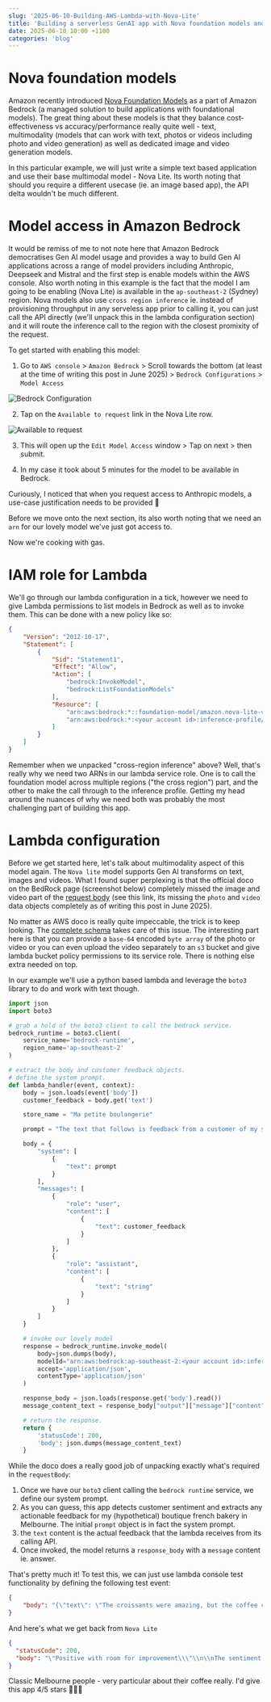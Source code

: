 ```yaml
---
slug: '2025-06-10-Building-AWS-Lambda-with-Nova-Lite'
title: 'Building a serverless GenAI app with Nova foundation models and AWS Lambda'
date: 2025-06-10 10:00 +1100
categories: 'blog'
---
```


# Nova foundation models

Amazon recently introduced [Nova Foundation Models](https://www.aboutamazon.com.au/news/aws/introducing-amazon-nova-our-new-generation-of-foundation-models) as a part of Amazon Bedrock (a managed solution to build applications with foundational models). The great thing about these models is that they balance cost-effectiveness vs accuracy/performance really quite well - text, multimodality (models that can work with text, photos or videos including photo and video generation) as well as dedicated image and video generation models.

In this particular example, we will just write a simple text based application and use their base multimodal model - Nova Lite. Its worth noting that should you require a different usecase (ie. an image based app), the API delta wouldn't be much different.

# Model access in Amazon Bedrock

It would be remiss of me to not note here that Amazon Bedrock democratises Gen AI model usage and provides a way to build Gen AI applications across a range of model providers including Anthropic, Deepseek and Mistral and the first step is enable models within the AWS console. Also worth noting in this example is the fact that the model I am going to be enabling (Nova Lite) is available in the `ap-southeast-2` (Sydney) region. Nova models also use `cross region inference` ie. instead of provisioning throughput in any serveless app prior to calling it, you can just call the API directly (we'll unpack this in the lambda configuration section) and it will route the inference call to the region with the closest promixity of the request.

To get started with enabling this model:

1) Go to `AWS console` > `Amazon Bedrock` > Scroll towards the bottom (at least at the time of writing this post in June 2025) > `Bedrock Configurations` > `Model Access`

![Bedrock Configuration](/images/nova-lite/bedrock_configurations.png)

2) Tap on the `Available to request` link in the Nova Lite row.

![Available to request](/images/nova-lite/available_to_request.png)


3) This will open up the `Edit Model Access` window > Tap on next > then submit.

4) In my case it took about 5 minutes for the model to be available in Bedrock.

Curiously, I noticed that when you request access to Anthropic models, a use-case justification needs to be provided 🤔

Before we move onto the next section, its also worth noting that we need an `arn` for our lovely model we've just got access to.

Now we're cooking with gas.

# IAM role for Lambda

We'll go through our lambda configuration in a tick, however we need to give Lambda permissions to list models in Bedrock as well as to invoke them. This can be done with a new policy like so:

```json
{
    "Version": "2012-10-17",
    "Statement": [
        {
            "Sid": "Statement1",
            "Effect": "Allow",
            "Action": [
                "bedrock:InvokeModel",
                "bedrock:ListFoundationModels"
            ],
            "Resource": [
                "arn:aws:bedrock:*::foundation-model/amazon.nova-lite-v1:0",
                "arn:aws:bedrock:*:<your account id>:inference-profile/apac.amazon.nova-lite-v1:0"
            ]
        }
    ]
}
```

Remember when we unpacked "cross-region inference" above? Well, that's really why we need two ARNs in our lambda service role. One is to call the foundation model across multiple regions ("the cross region") part, and the other to make the call through to the inference profile. Getting my head around the nuances of why we need both was probably the most challenging part of building this app.

# Lambda configuration

Before we get started here, let's talk about multimodality aspect of this model again. The `Nova lite` model supports Gen AI transforms on text, images and videos. What I found super perplexing is that the official doco on the BedRock page (screenshot below) completely missed the image and video part of the [request body](https://ap-southeast-2.console.aws.amazon.com/bedrock/home?region=ap-southeast-2#/model-catalog/serverless/amazon.nova-lite-v1:0) (see this link, its missing the `photo` and `video` data objects completely as of writing this post in June 2025).

No matter as AWS doco is really quite impeccable, the trick is to keep looking. The [complete schema](https://docs.aws.amazon.com/nova/latest/userguide/complete-request-schema.html) takes care of this issue. The interesting part here is that you can provide a `base-64` encoded `byte array` of the photo or video or you can even upload the video separately to an `s3` bucket and give lambda bucket policy permissions to its service role. There is nothing else extra needed on top.

In our example we'll use a python based lambda and leverage the `boto3` library to do and work with text though.

```python
import json
import boto3

# grab a hold of the boto3 client to call the bedrock service.
bedrock_runtime = boto3.client(
    service_name='bedrock-runtime',
    region_name='ap-southeast-2'
)

# extract the body and customer feedback objects.
# define the system prompt.
def lambda_handler(event, context):
    body = json.loads(event['body'])
    customer_feedback = body.get('text')

    store_name = "Ma petite boulangerie"

    prompt = "The text that follows is feedback from a customer of my store " + store_name + " a boutique french bakery in the heart of Preston in Melbourne, Australia. Please detect the tone and sentiment of this customer and do not hallucinate, remain completely factual and double check your answers. Please extract any constructive feedback concisely "

    body = {
        "system": [
            {
                "text": prompt
            }
        ],
        "messages": [
            {
                "role": "user",
                "content": [
                    {
                        "text": customer_feedback
                    }
                ]
            },
            {
                "role": "assistant",
                "content": [
                    {
                        "text": "string"
                    }
                ]
            }
        ]
    }

    # invoke our lovely model
    response = bedrock_runtime.invoke_model(
        body=json.dumps(body),
        modelId="arn:aws:bedrock:ap-southeast-2:<your account id>:inference-profile/apac.amazon.nova-lite-v1:0",
        accept='application/json',
        contentType='application/json'
    )

    response_body = json.loads(response.get('body').read())
    message_content_text = response_body["output"]["message"]["content"][0]["text"]

    # return the response.
    return {
        'statusCode': 200,
        'body': json.dumps(message_content_text)
    }
```

While the doco does a really good job of unpacking exactly what's required in the `requestBody`:

1) Once we have our `boto3` client calling the `bedrock runtime` service, we define our system prompt.
2) As you can guess, this app detects customer sentiment and extracts any actionable feedback for my (hypothetical) boutique french bakery in Melbourne. The initial `prompt` object is in fact the system prompt.
3) the `text` content is the actual feedback that the lambda receives from its calling API. 
4) Once invoked, the model returns a `response_body` with a `message` content ie. answer.


That's pretty much it! To test this, we can just use lambda console test functionality by defining the following test event:

```json
{
    "body": "{\"text\": \"The croissants were amazing, but the coffee could be better. 4 out of 5 stars though!\"}"
}
```

And here's what we get back from `Nova Lite`

```json
{
  "statusCode": 200,
  "body": "\"Positive with room for improvement\\\"\\n\\nThe sentiment of the customer's feedback is generally positive, as indicated by the 4 out of 5 stars rating. The customer expressed satisfaction with the croissants, describing them as \\\"amazing.\\\" However, there is a suggestion for improvement regarding the coffee, which the customer feels could be better. \\n\\nConstructive feedback:\\n- The croissants are highly appreciated.\\n- There is an opportunity to improve the quality of the coffee.\""
}
```

Classic Melbourne people - very particular about their coffee really. I'd give this app 4/5 stars 👨‍🍳🤌 